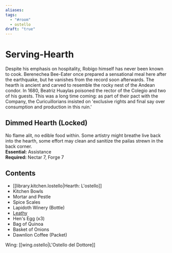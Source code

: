 ```yaml
---
aliases: 
tags:
  - "#room"
  - ostello
draft: "true"
---
```

# Serving-Hearth
Despite his emphasis on hospitality, Robigo himself has never been known to cook. Berenechea Bee-Eater once prepared a sensational meal here after the earthquake, but he vanishes from the record soon afterwards. The hearth is ancient and carved to resemble the rocky nest of the Andean condor. In 1680, Beatriz Huaylas poisoned the rector of the Colegio and two of his guests. This was a long time coming: as part of their pact with the Company, the Curicuillorians insisted on 'exclusive rights and final say over consumption and production in this ruin.'
## Dimmed Hearth (Locked)
No flame alit, no edible food within. Some artistry might breathe live back into the hearth, some effort may clean and sanitize the pailas strewn in the back corner.
<br>**Essential:** Assistance
<br>**Required:** Nectar 7, Forge 7
## Contents
- [[library.kitchen.lostello|Hearth: L'ostello]]
- Kitchen Bowls  
- Mortar and Pestle  
- Spice Scales  
- Lapidoth Winery (Bottle)  
- [Leathy](https://uadaf.theevilroot.xyz/rowenarium/element/leathy)  
- Hen's Egg (x3)
- Bag of Quinoa  
- Basket of Onions  
- Dawnlion Coffee (Packet)

Wing: [[wing.ostello|L'Ostello del Dottore]]
